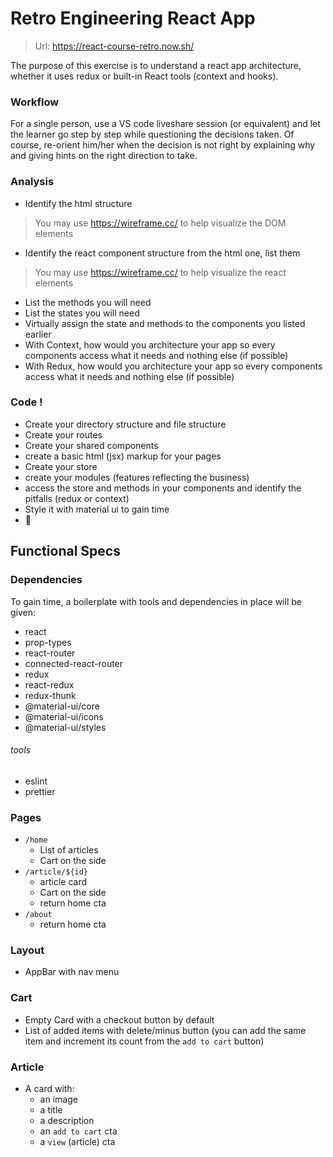 # Retro Engineering React App

> Url: https://react-course-retro.now.sh/

The purpose of this exercise is to understand a react app architecture, whether it uses redux or built-in React tools (context and hooks).

### Workflow

For a single person, use a VS code liveshare session (or equivalent) and let the learner go step by step while questioning the decisions taken. Of course, re-orient him/her when the decision is not right by explaining why and giving hints on the right direction to take.


### Analysis

- Identify the html structure
> You may use https://wireframe.cc/ to help visualize the DOM elements
- Identify the react component structure from the html one, list them
> You may use https://wireframe.cc/ to help visualize the react elements
- List the methods you will need
- List the states you will need
- Virtually assign the state and methods to the components you listed earlier
- With Context, how would you architecture your app so every components access what it needs and nothing else (if possible)
- With Redux, how would you architecture your app so every components access what it needs and nothing else (if possible)

### Code !

- Create your directory structure and file structure
- Create your routes
- Create your shared components
- create a basic html (jsx) markup for your pages
- Create your store
- create your modules (features reflecting the business) 
- access the store and methods in your components and identify the pitfalls (redux or context)
- Style it with material ui to gain time
- :tada:

## Functional Specs

### Dependencies

To gain time, a boilerplate with tools and dependencies in place will be given:

- react
- prop-types
- react-router
- connected-react-router
- redux
- react-redux
- redux-thunk
- @material-ui/core
- @material-ui/icons
- @material-ui/styles

###### tools
- eslint
- prettier


### Pages

- `/home`
  - List of articles
  - Cart on the side
- `/article/${id}`
  - article card
  - Cart on the side
  - return home cta
- `/about`
  - return home cta

### Layout

- AppBar with nav menu

### Cart

- Empty Card with a checkout button by default
- List of added items with delete/minus button (you can add the same item and increment its count from the `add to cart` button)

### Article

- A card with:
  - an image
  - a title
  - a description
  - an `add to cart` cta
  - a `view` (article) cta



